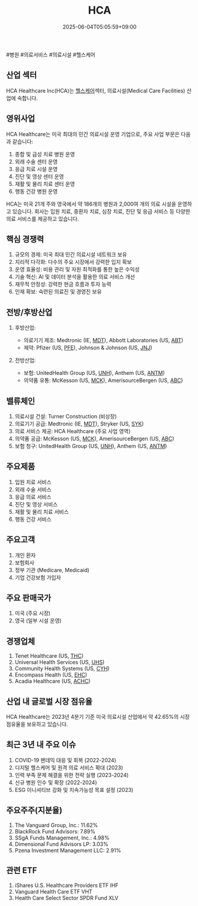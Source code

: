 ﻿---
title: "HCA"
date: 2025-06-04T05:05:59+09:00
lastmod: 2025-06-04T05:05:59+09:00
type: docs
sidebar:
  open: true
weight: 399
---
<div style="display:none">
  <meta property="article:published_time" content="2025-06-03T20:05:59Z" />
  <meta property="article:modified_time" content="2025-06-03T20:05:59Z" />
</div>
#병원 #의료서비스 #의료시설 #헬스케어

## 산업 섹터

HCA Healthcare Inc(HCA)는 [헬스케어](/industry-study/2산업헬스케어/)섹터, 의료시설(Medical Care Facilities) 산업에 속합니다.

## 영위사업

HCA Healthcare는 미국 최대의 민간 의료시설 운영 기업으로, 주요 사업 부문은 다음과 같습니다:

1. 종합 및 급성 치료 병원 운영
2. 외래 수술 센터 운영
3. 응급 치료 시설 운영
4. 진단 및 영상 센터 운영
5. 재활 및 물리 치료 센터 운영
6. 행동 건강 병원 운영

HCA는 미국 21개 주와 영국에서 약 186개의 병원과 2,000여 개의 의료 시설을 운영하고 있습니다. 회사는 입원 치료, 중환자 치료, 심장 치료, 진단 및 응급 서비스 등 다양한 의료 서비스를 제공하고 있습니다.

## 핵심 경쟁력

1. 규모의 경제: 미국 최대 민간 의료시설 네트워크 보유
2. 지리적 다각화: 다수의 주요 시장에서 강력한 입지 확보
3. 운영 효율성: 비용 관리 및 자원 최적화를 통한 높은 수익성
4. 기술 혁신: AI 및 데이터 분석을 활용한 의료 서비스 개선
5. 재무적 안정성: 강력한 현금 흐름과 투자 능력
6. 인재 확보: 숙련된 의료진 및 경영진 보유

## 전방/후방산업

1. 후방산업:
    
    - 의료기기 제조: Medtronic (IE, [MDT](/company-analysis/mdt/)), Abbott Laboratories (US, [ABT](/company-analysis/abt/))
    - 제약: Pfizer (US, [PFE](/company-analysis/pfe/)), Johnson & Johnson (US, [JNJ](/company-analysis/jnj/))
    
2. 전방산업:
    
    - 보험: UnitedHealth Group (US, [UNH](/company-analysis/unh/)), Anthem (US, [ANTM](/company-analysis/antm/))
    - 의약품 유통: McKesson (US, [MCK](/company-analysis/mck/)), AmerisourceBergen (US, [ABC](/company-analysis/abc/))

## 밸류체인

1. 의료시설 건설: Turner Construction (비상장)
2. 의료기기 공급: Medtronic (IE, [MDT](/company-analysis/mdt/)), Stryker (US, [SYK](/company-analysis/syk/))
3. 의료 서비스 제공: HCA Healthcare (주요 사업 영역)
4. 의약품 공급: McKesson (US, [MCK](/company-analysis/mck/)), AmerisourceBergen (US, [ABC](/company-analysis/abc/))
5. 보험 청구: UnitedHealth Group (US, [UNH](/company-analysis/unh/)), Anthem (US, [ANTM](/company-analysis/antm/))

## 주요제품

1. 입원 치료 서비스
2. 외래 수술 서비스
3. 응급 의료 서비스
4. 진단 및 영상 서비스
5. 재활 및 물리 치료 서비스
6. 행동 건강 서비스

## 주요고객

1. 개인 환자
2. 보험회사
3. 정부 기관 (Medicare, Medicaid)
4. 기업 건강보험 가입자

## 주요 판매국가

1. 미국 (주요 시장)
2. 영국 (일부 시설 운영)

## 경쟁업체

1. Tenet Healthcare (US, [THC](/company-analysis/thc/))
2. Universal Health Services (US, [UHS](/company-analysis/uhs/))
3. Community Health Systems (US, [CYH](/company-analysis/cyh/))
4. Encompass Health (US, [EHC](/company-analysis/ehc/))
5. Acadia Healthcare (US, [ACHC](/company-analysis/achc/))

## 산업 내 글로벌 시장 점유율

HCA Healthcare는 2023년 4분기 기준 미국 의료시설 산업에서 약 42.65%의 시장 점유율을 보유하고 있습니다.

## 최근 3년 내 주요 이슈

1. COVID-19 팬데믹 대응 및 회복 (2022-2024)
2. 디지털 헬스케어 및 원격 의료 서비스 확대 (2023)
3. 인력 부족 문제 해결을 위한 전략 실행 (2023-2024)
4. 신규 병원 인수 및 확장 (2022-2024)
5. ESG 이니셔티브 강화 및 지속가능성 목표 설정 (2023)

## 주요주주(지분율)

1. The Vanguard Group, Inc.: 11.62%
2. BlackRock Fund Advisors: 7.89%
3. SSgA Funds Management, Inc.: 4.98%
4. Dimensional Fund Advisors LP: 3.03%
5. Pzena Investment Management LLC: 2.91%

## 관련 ETF

1. iShares U.S. Healthcare Providers ETF IHF
2. Vanguard Health Care ETF VHT
3. Health Care Select Sector SPDR Fund XLV
